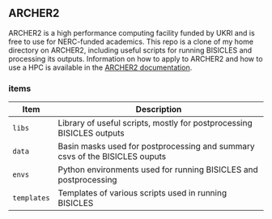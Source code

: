 ## ARCHER2

ARCHER2 is a high performance computing facility funded by UKRI and is free to use for NERC-funded academics. This repo is a clone of my home directory on ARCHER2, including useful scripts for running BISICLES and processing its outputs. Information on how to apply to ARCHER2 and how to use a HPC is available in the [ARCHER2 documentation](https://docs.archer2.ac.uk/).

### items

| Item | Description |
|------|-----------------------------------------------------------------------------|
|`libs`| Library of useful scripts, mostly for postprocessing BISICLES outputs       |
|`data`| Basin masks used for postprocessing and summary csvs of the BISICLES ouputs |
|`envs`| Python environments used for running BISICLES and postprocessing            |
|`templates`| Templates of various scripts used in running BISICLES                  |
